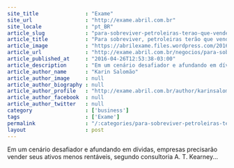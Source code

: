 ```yaml
---
site_title               : "Exame"
site_url                 : "http://exame.abril.com.br"
site_locale              : "pt_BR"
article_slug             : "para-sobreviver-petroleiras-terao-que-vender-ativos"
article_title            : "Para sobreviver, petroleiras terão que vender ativos"
article_image            : "https://abrilexame.files.wordpress.com/2016/09/size_960_16_9_db_160232.jpg?quality=70&strip=all&w=960"
article_url              : "http://exame.abril.com.br/negocios/para-sobreviver-petroleiras-terao-que-vender-ativos/"
article_published_at     : "2016-04-26T12:53:38-03:00"
article_description      : "Em um cenário desafiador e afundando em dívidas, empresas precisarão vender seus ativos menos rentáveis, segundo consultoria A. T. Kearney..."
article_author_name      : "Karin Salomão"
article_author_image     : null
article_author_biography : null
article_author_profile   : "http://exame.abril.com.br/author/karinsalomaoexame/"
article_author_facebook  : null
article_author_twitter   : null
category                 : ['business']
tags                     : ['Exame']
permalink                : "/:categories/para-sobreviver-petroleiras-terao-que-vender-ativos/"
layout                   : post
---
```


Em um cenário desafiador e afundando em dívidas, empresas precisarão vender seus ativos menos rentáveis, segundo consultoria A. T. Kearney...
